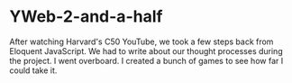 # YWeb-2-and-a-half
After watching Harvard's C50 YouTube, we took a few steps back from Eloquent JavaScript.
We had to write about our thought processes during the project. I went overboard. I created a bunch of games to see how far I could take it.
